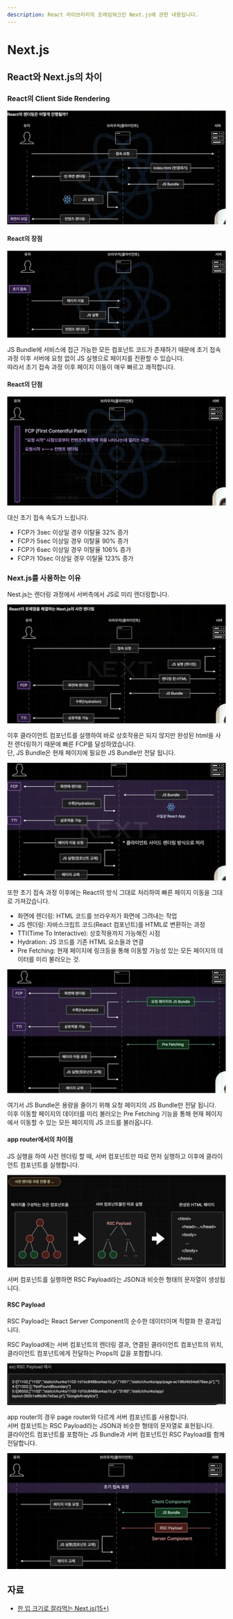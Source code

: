 ```yaml
---
description: React 라이브러리의 프레임워크인 Next.js에 관한 내용입니다.
---
```


# Next.js

## React와 Next.js의 차이

### React의 Client Side Rendering

![react-rendering](./img/react-rendering.png)

#### React의 장점

![react-after-initial-rendering](./img/react-after-initial-rendering.png)

JS Bundle에 서비스에 접근 가능한 모든 컴포넌트 코드가 존재하기 때문에 초기 접속 과정 이후 서버에 요청 없이 JS 실행으로 페이지를 전환할 수 있습니다.\
따라서 초기 접속 과정 이후 페이지 이동이 매우 빠르고 쾌적합니다.

#### React의 단점

![react-fcp](./img/react-fcp.png)

대신 초기 접속 속도가 느립니다.

- FCP가 3sec 이상일 경우 이탈율 32% 증가
- FCP가 5sec 이상일 경우 이탈율 90% 증가
- FCP가 6sec 이상일 경우 이탈율 106% 증가
- FCP가 10sec 이상일 경우 이탈율 123% 증가

### Next.js를 사용하는 이유

Nest.js는 렌더링 과정에서 서버측에서 JS로 미리 렌더링합니다.

![nextjs-rendering](./img/nextjs-rendering.png)

이후 클라이언트 컴포넌트를 실행하여 바로 상호작용은 되지 않지만 완성된 html을 사전 렌더링하기 때문에 빠른 FCP를 달성하였습니다.\
단, JS Bundle은 현재 페이지에 필요한 JS Bundle만 전달 됩니다.

![nextjs-after-rendering](./img/nextjs-after-rendering.png)

또한 초기 접속 과정 이후에는 React의 방식 그대로 처리하여 빠른 페이지 이동을 그대로 가져갔습니다.

- 화면에 렌더링: HTML 코드를 브라우저가 화면에 그려내는 작업
- JS 렌더링: 자바스크립트 코드(React 컴포넌트)를 HTML로 변환하는 과정
- TTI(Time To Interactive): 상호작용까지 가능해진 시점
- Hydration: JS 코드를 기존 HTML 요소들과 연결
- Pre Fetching: 현재 페이지에 링크등을 통해 이동할 가능성 있는 모든 페이지의 데이터를 미리 불러오는 것.

![nextjs-pre-fetching](./img/nextjs-pre-fetching.png)

여기서 JS Bundle은 용량을 줄이기 위해 요청 페이지의 JS Bundle만 전달 됩니다.\
이후 이동할 페이지의 데이터를 미리 불러오는 Pre Fetching 기능을 통해 현재 페이지에서 이동할 수 있는 모든 페이지의 JS 코드를 불러옵니다.

#### app router에서의 차이점

JS 실행을 하여 사전 렌더링 할 때, 서버 컴포넌트만 따로 먼저 실행하고 이후에 클라이언트 컴포넌트를 실행합니다.

![pre-render](./img/pre-render.png)

서버 컴포넌트를 실행하면 RSC Payload라는 JSON과 비슷한 형태의 문자열이 생성됩니다.

#### RSC Payload

RSC Payload는 React Server Component의 순수한 데이터이며 직렬화 한 결과입니다.

RSC Payload에는 서버 컴포넌트의 렌더링 결과, 연결된 클라이언트 컴포넌트의 위치, 클라이언트 컴포넌트에게 전달하는 Props의 값을 포함합니다.

![rsc-payload](./img/rsc-payload.png)

app router의 경우 page router와 다르게 서버 컴포넌트를 사용합니다.\
서버 컴포넌트는 RSC Payload라는 JSON과 비슷한 형태의 문자열로 표현됩니다.\
클라이언트 컴포넌트를 포함하는 JS Bundle과 서버 컴포넌트인 RSC Payload를 함께 전달합니다.

![app-nextjs-pre-fetching](./img/app-nextjs-pre-fetching.png)

## 자료

- [한 입 크기로 잘라먹는 Next.js(15+)](https://www.udemy.com/course/onebite-next/)
